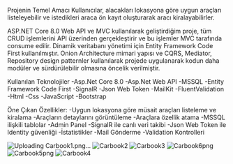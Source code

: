 Projenin Temel Amacı
Kullanıcılar, alacakları lokasyona göre uygun araçları listeleyebilir ve istedikleri araca ön kayıt oluşturarak aracı kiralayabilirler.

ASP.NET Core 8.0 Web API ve MVC kullanılarak geliştirdiğim proje, tüm CRUD işlemlerini API üzerinden gerçekleştirir ve bu işlemler MVC tarafında consume edilir. Dinamik veritabanı yönetimi için Entity Framework Code First kullanılmıştır. Onion Architecture mimari yapısı ve CQRS, Mediator, Repository design patternler kullanılarak projede uygulanarak kodun daha modüler ve sürdürülebilir olmasına öncelik verilmiştir.


Kullanılan Teknolojiler
-Asp.Net Core 8.0
-Asp.Net Web API
-MSSQL
-Entity Framework Code First
-SignalR
-Json Web Token
-MailKit
-FluentValidation
-Html
-Css
-JavaScript
-Bootstrap

Öne Çıkan Özellikler:
-Uygun lokasyona göre müsait araçları listeleme ve kiralama
-Araçların detaylarını görüntüleme
-Araçlara özellik atama
-MSSQL ilişkili tablolar
-Admin Panel
-SignalR ile canlı veri takibi
-Json Web Token ile Identity güvenliği
-İstatistikler
-Mail Gönderme
-Validation Kontrolleri

![Uploading Carbook1.png…]()
![Carbook2](https://github.com/user-attachments/assets/5d0ada8d-0aa4-4c7f-862a-df4c4dca52ba)
![Carbook3](https://github.com/user-attachments/assets/2534dfbe-3570-418b-8f8f-9fa7c4396eec)
![Carbook6png](https://github.com/user-attachments/assets/1a8fff0d-5512-4e7f-a44f-b12f6828673b)
![Carbook5png](https://github.com/user-attachments/assets/7795af57-b737-4e81-b3d1-ebdcfbaffd0b)
![Carbook4](https://github.com/user-attachments/assets/8956c5f1-3f2b-41bd-a879-cb2cc9df83d3)
